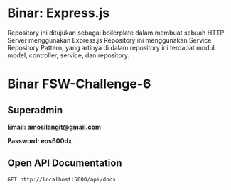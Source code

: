 # Binar: Express.js

Repository ini ditujukan sebagai boilerplate dalam membuat sebuah HTTP Server menggunakan Express.js
Repository ini menggunakan Service Repository Pattern, yang artinya di dalam repository ini terdapat modul model, controller, service, dan repository.

# Binar FSW-Challenge-6

## Superadmin

**Email: amosilangit@gmail.com**

**Password: eos600dx**

## Open API Documentation

```http
GET http://localhost:5000/api/docs
```
